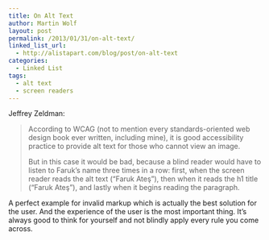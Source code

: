 ```yaml
---
title: On Alt Text
author: Martin Wolf
layout: post
permalink: /2013/01/31/on-alt-text/
linked_list_url:
  - http://alistapart.com/blog/post/on-alt-text
categories:
  - Linked List
tags:
  - alt text
  - screen readers
---
```

<p class="linked-list-quote-author">
  Jeffrey Zeldman:
</p>

> According to WCAG (not to mention every standards-oriented web design book ever written, including mine), it is good accessibility practice to provide alt text for those who cannot view an image.
> 
> But in this case it would be bad, because a blind reader would have to listen to Faruk’s name three times in a row: first, when the screen reader reads the alt text (“Faruk Ateş”), then when it reads the h1 title (“Faruk Ateş”), and lastly when it begins reading the paragraph.

A perfect example for invalid markup which is actually the best solution for the user. And the experience of the user is the most important thing. It&#8217;s always good to think for yourself and not blindly apply every rule you come across.